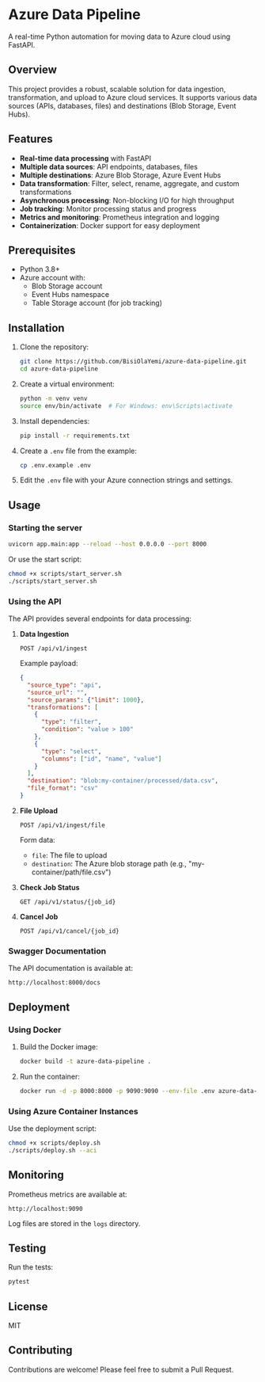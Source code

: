 # Azure Data Pipeline

A real-time Python automation for moving data to Azure cloud using FastAPI.

## Overview

This project provides a robust, scalable solution for data ingestion, transformation, and upload to Azure cloud services. It supports various data sources (APIs, databases, files) and destinations (Blob Storage, Event Hubs).

## Features

- **Real-time data processing** with FastAPI
- **Multiple data sources**: API endpoints, databases, files
- **Multiple destinations**: Azure Blob Storage, Azure Event Hubs
- **Data transformation**: Filter, select, rename, aggregate, and custom transformations
- **Asynchronous processing**: Non-blocking I/O for high throughput
- **Job tracking**: Monitor processing status and progress
- **Metrics and monitoring**: Prometheus integration and logging
- **Containerization**: Docker support for easy deployment

## Prerequisites

- Python 3.8+
- Azure account with:
  - Blob Storage account
  - Event Hubs namespace
  - Table Storage account (for job tracking)

## Installation

1. Clone the repository:
   ```bash
   git clone https://github.com/BisiOlaYemi/azure-data-pipeline.git
   cd azure-data-pipeline
   ```

2. Create a virtual environment:
   ```bash
   python -m venv venv
   source env/bin/activate  # For Windows: env\Scripts\activate
   ```

3. Install dependencies:
   ```bash
   pip install -r requirements.txt
   ```

4. Create a `.env` file from the example:
   ```bash
   cp .env.example .env
   ```

5. Edit the `.env` file with your Azure connection strings and settings.

## Usage

### Starting the server

```bash
uvicorn app.main:app --reload --host 0.0.0.0 --port 8000
```

Or use the start script:

```bash
chmod +x scripts/start_server.sh
./scripts/start_server.sh
```

### Using the API

The API provides several endpoints for data processing:

1. **Data Ingestion**
   ```
   POST /api/v1/ingest
   ```
   Example payload:
   ```json
   {
     "source_type": "api",
     "source_url": "",
     "source_params": {"limit": 1000},
     "transformations": [
       {
         "type": "filter",
         "condition": "value > 100"
       },
       {
         "type": "select",
         "columns": ["id", "name", "value"]
       }
     ],
     "destination": "blob:my-container/processed/data.csv",
     "file_format": "csv"
   }
   ```

2. **File Upload**
   ```
   POST /api/v1/ingest/file
   ```
   Form data:
   - `file`: The file to upload
   - `destination`: The Azure blob storage path (e.g., "my-container/path/file.csv")

3. **Check Job Status**
   ```
   GET /api/v1/status/{job_id}
   ```

4. **Cancel Job**
   ```
   POST /api/v1/cancel/{job_id}
   ```

### Swagger Documentation

The API documentation is available at:

```
http://localhost:8000/docs
```

## Deployment

### Using Docker

1. Build the Docker image:
   ```bash
   docker build -t azure-data-pipeline .
   ```

2. Run the container:
   ```bash
   docker run -d -p 8000:8000 -p 9090:9090 --env-file .env azure-data-pipeline
   ```

### Using Azure Container Instances

Use the deployment script:

```bash
chmod +x scripts/deploy.sh
./scripts/deploy.sh --aci
```

## Monitoring

Prometheus metrics are available at:

```
http://localhost:9090
```

Log files are stored in the `logs` directory.

## Testing

Run the tests:

```bash
pytest
```

## License

MIT

## Contributing

Contributions are welcome! Please feel free to submit a Pull Request.